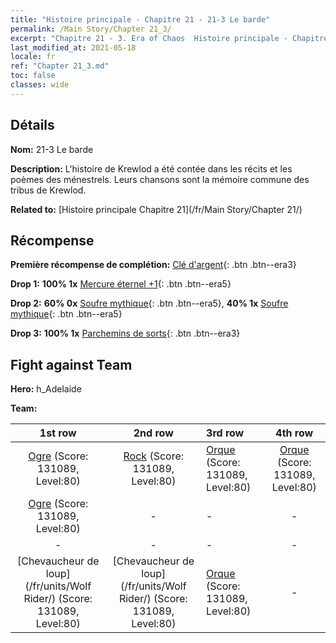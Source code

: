 ```yaml
---
title: "Histoire principale - Chapitre 21 - 21-3 Le barde"
permalink: /Main Story/Chapter 21_3/
excerpt: "Chapitre 21 - 3. Era of Chaos  Histoire principale - Chapitre 21_3. 21-3 Le barde"
last_modified_at: 2021-05-18
locale: fr
ref: "Chapter 21_3.md"
toc: false
classes: wide
---
```


## Détails

 **Nom:** 21-3 Le barde

 **Description:** L'histoire de Krewlod a été contée dans les récits et les poèmes des ménestrels. Leurs chansons sont la mémoire commune des tribus de Krewlod.

 **Related to:** [Histoire principale Chapitre 21](/fr/Main Story/Chapter 21/)

## Récompense

 **Première récompense de complétion:** [Clé d'argent](/ItemsFR/con_693/){: .btn .btn--era3}

 **Drop 1:** **100% 1x** [Mercure éternel +1](/ItemsFR/mat_70/){: .btn .btn--era5}

 **Drop 2:** **60% 0x** [Soufre mythique](/ItemsFR/mat_64/){: .btn .btn--era5}, **40% 1x** [Soufre mythique](/ItemsFR/mat_64/){: .btn .btn--era5}

 **Drop 3:** **100% 1x** [Parchemins de sorts](/ItemsFR/con_694/){: .btn .btn--era3}


## Fight against Team
 **Hero:** h_Adelaide

 **Team:**


  | 1st row | 2nd row | 3rd row | 4th row |
  |:----:|:----:|:----|:----:|
  | [Ogre](/fr/units/Ogre/) (Score: 131089, Level:80)  | [Rock](/fr/units/Roc/) (Score: 131089, Level:80)  | [Orque](/fr/units/Orc/) (Score: 131089, Level:80)  | [Orque](/fr/units/Orc/) (Score: 131089, Level:80)  |
  | [Ogre](/fr/units/Ogre/) (Score: 131089, Level:80)  | - | - | - |
  | - | - | - | - |
  | [Chevaucheur de loup](/fr/units/Wolf Rider/) (Score: 131089, Level:80)  | [Chevaucheur de loup](/fr/units/Wolf Rider/) (Score: 131089, Level:80)  | [Orque](/fr/units/Orc/) (Score: 131089, Level:80)  | - |


